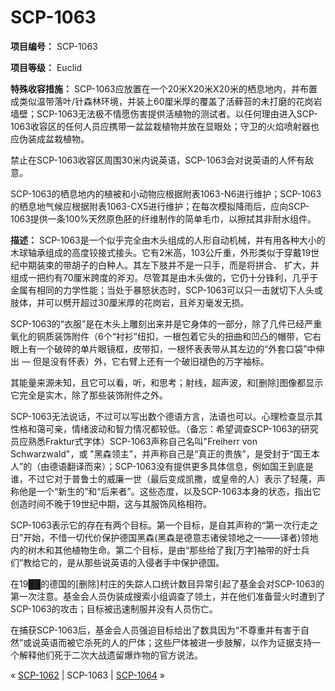 # SCP-1063
                        


**项目编号：** SCP-1063

**项目等级：** Euclid

**特殊收容措施：** SCP-1063应放置在一个20米X20米X20米的栖息地内，并布置成类似温带落叶/针森林环境，并装上60厘米厚的覆盖了活藓苔的未打磨的花岗岩墙壁；SCP-1063无法极不情愿伤害提供活植物的测试者。以任何理由进入SCP-1063收容区的任何人员应携带一盆盆栽植物并放在显眼处；守卫的火焰喷射器也应伪装成盆栽植物。

禁止在SCP-1063收容区周围30米内说英语，SCP-1063会对说英语的人怀有敌意。

SCP-1063的栖息地内的植被和小动物应根据附表1063-N6进行维护；SCP-1063的栖息地气候应根据附表1063-CX5进行维护；在每次模拟降雨后，应向SCP-1063提供一条100%天然原色胚的纤维制作的简单毛巾，以擦拭其非耐水组件。

**描述：** SCP-1063是一个似乎完全由木头组成的人形自动机械，并有用各种大小的木球轴承组成的高度铰接式接头。它有2米高，103公斤重，外形类似于穿戴19世纪中期装束的带胡子的白种人。其左下肢并不是一只手，而是将拼合、 扩大，并组成一把约有70厘米跨度的斧刃。尽管其是由木头做的，它仍十分锋利，几乎于金属有相同的力学性能；当处于暴怒状态时，SCP-1063可以只一击就切下人头或肢体，并可以劈开超过30厘米厚的花岗岩，且斧刃毫发无损。

SCP-1063的“衣服”是在木头上雕刻出来并是它身体的一部分，除了几件已经严重氧化的铜质装饰附件（6个“衬衫”纽扣，一根包着它头的扭曲和凹凸的帽带，它右眼上有一个破碎的单片眼镜框，皮带扣，一根怀表表带从其左边的“外套口袋”中伸出 — 但是没有怀表）外，它右臂上还有一个破旧褪色的万字袖标。

其能量来源未知，且它可以看，听，和思考；射线，超声波，和[删除]图像都显示它完全是实木，除了那些装饰附件之外。

SCP-1063无法说话，不过可以写出数个德语方言，法语也可以。心理检查显示其性格和蔼可亲，情绪波动和智力情况都较低。（备忘：希望调查SCP-1063的研究员应熟悉Fraktur式字体）SCP-1063声称自己名叫"Freiherr von Schwarzwald"，或 "黑森领主"，并声称自己是“真正的贵族”，是受封于“国王本人”的（由德语翻译而来）；SCP-1063没有提供更多具体信息，例如国王到底是谁，不过它对于普鲁士的威廉一世（最后变成凯撒，或皇帝的人）表示了轻蔑，声称他是一个“新生的”和“后来者”。这些态度，以及SCP-1063本身的状态，指出它创造时间不晚于19世纪中期，这与其服饰风格相符。

SCP-1063表示它的存在有两个目标。第一个目标，是自其声称的“第一次行走之日”开始，不惜一切代价保护德国黑森(黑森是德意志诸侯领地之一——译者)领地内的树木和其他植物生命。第二个目标，是由“那些给了我[万字]袖带的好士兵们”教给它的，是从那些说英语的入侵者手中保护德国。

在19██的德国的[删除]村庄的失踪人口统计数目异常引起了基金会对SCP-1063的第一次注意。基金会人员伪装成搜索小组调查了领土，并在他们准备营火时遭到了SCP-1063的攻击；目标被迅速制服并没有人员伤亡。

在捕获SCP-1063后，基金会人员强迫目标给出了数具因为“不尊重并有害于自然”或说英语而被它杀死的人的尸体；这些尸体被进一步肢解，以作为证据支持一个解释他们死于二次大战遗留爆炸物的官方说法。



« [SCP-1062](/scp-1062) | SCP-1063 | [SCP-1064](/scp-1064) »





                    